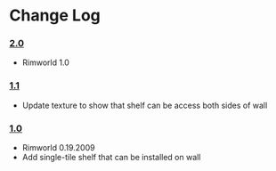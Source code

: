 # Change Log

### [2.0](https://github.com/lambui/Rimworld_InwallShelf/releases/tag/2.0)
+ Rimworld 1.0

### [1.1](https://github.com/lambui/Rimworld_InwallShelf/releases/tag/1.1)
+ Update texture to show that shelf can be access both sides of wall

### [1.0](https://github.com/lambui/Rimworld_InwallShelf/releases/tag/1.0)
+ Rimworld 0.19.2009  
+ Add single-tile shelf that can be installed on wall